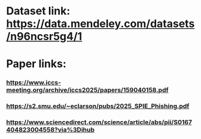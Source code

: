 # Dataset link: https://data.mendeley.com/datasets/n96ncsr5g4/1
# Paper links:
### https://www.iccs-meeting.org/archive/iccs2025/papers/159040158.pdf
### https://s2.smu.edu/~eclarson/pubs/2025_SPIE_Phishing.pdf
### https://www.sciencedirect.com/science/article/abs/pii/S0167404823004558?via%3Dihub
